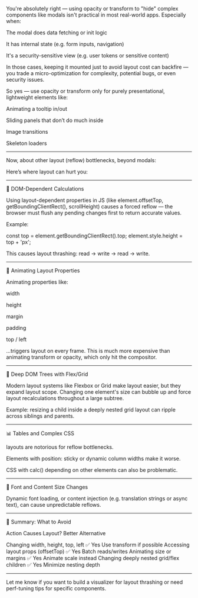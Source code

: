 You're absolutely right — using opacity or transform to "hide" complex components like modals isn't practical in most real-world apps. Especially when:

The modal does data fetching or init logic

It has internal state (e.g. form inputs, navigation)

It's a security-sensitive view (e.g. user tokens or sensitive content)


In those cases, keeping it mounted just to avoid layout cost can backfire — you trade a micro-optimization for complexity, potential bugs, or even security issues.

So yes — use opacity or transform only for purely presentational, lightweight elements like:

Animating a tooltip in/out

Sliding panels that don’t do much inside

Image transitions

Skeleton loaders



---

Now, about other layout (reflow) bottlenecks, beyond modals:

Here’s where layout can hurt you:


---

🔄 DOM-Dependent Calculations

Using layout-dependent properties in JS (like element.offsetTop, getBoundingClientRect(), scrollHeight) causes a forced reflow — the browser must flush any pending changes first to return accurate values.

Example:

const top = element.getBoundingClientRect().top;
element.style.height = top + 'px';

This causes layout thrashing: read → write → read → write.


---

🔁 Animating Layout Properties

Animating properties like:

width

height

margin

padding

top / left


...triggers layout on every frame. This is much more expensive than animating transform or opacity, which only hit the compositor.


---

📐 Deep DOM Trees with Flex/Grid

Modern layout systems like Flexbox or Grid make layout easier, but they expand layout scope. Changing one element's size can bubble up and force layout recalculations throughout a large subtree.

Example: resizing a child inside a deeply nested grid layout can ripple across siblings and parents.


---

📊 Tables and Complex CSS

<table> layouts are notorious for reflow bottlenecks.

Elements with position: sticky or dynamic column widths make it worse.

CSS with calc() depending on other elements can also be problematic.



---

🧠 Font and Content Size Changes

Dynamic font loading, or content injection (e.g. translation strings or async text), can cause unpredictable reflows.


---

🧼 Summary: What to Avoid

Action	Causes Layout?	Better Alternative

Changing width, height, top, left	✅ Yes	Use transform if possible
Accessing layout props (offsetTop)	✅ Yes	Batch reads/writes
Animating size or margins	✅ Yes	Animate scale instead
Changing deeply nested grid/flex children	✅ Yes	Minimize nesting depth



---

Let me know if you want to build a visualizer for layout thrashing or need perf-tuning tips for specific components.

